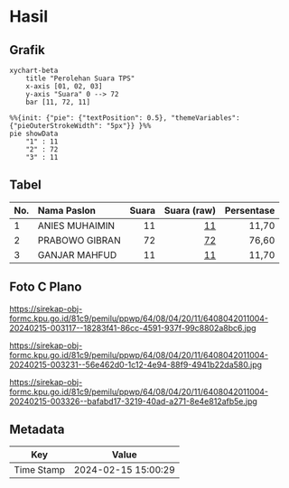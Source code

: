 # Hasil

## Grafik

```mermaid
xychart-beta
    title "Perolehan Suara TPS"
    x-axis [01, 02, 03]
    y-axis "Suara" 0 --> 72
    bar [11, 72, 11]
```

```mermaid
%%{init: {"pie": {"textPosition": 0.5}, "themeVariables": {"pieOuterStrokeWidth": "5px"}} }%%
pie showData
    "1" : 11
    "2" : 72
    "3" : 11
```

## Tabel

| No. | Nama Paslon    | Suara | Suara (raw) | Persentase |
|:--- |:-------------- | -----:| -----------:| ----------:|
| 1   | ANIES MUHAIMIN | 11    | [11][p-1]   | 11,70      |
| 2   | PRABOWO GIBRAN | 72    | [72][p-2]   | 76,60      |
| 3   | GANJAR MAHFUD  | 11    | [11][p-3]   | 11,70      |


[p-1]: https://github.com/gigit-pemilu/pemilu-2024-64-kalimantan-timur/blob/main/pilpres/hitung-suara/sub/64-kalimantan-timur/sub/08-kutai-timur/sub/04-sangatta-utara/sub/2011-singa-gembara/sub/004-tps/sub/paslon-1.txt
[p-2]: https://github.com/gigit-pemilu/pemilu-2024-64-kalimantan-timur/blob/main/pilpres/hitung-suara/sub/64-kalimantan-timur/sub/08-kutai-timur/sub/04-sangatta-utara/sub/2011-singa-gembara/sub/004-tps/sub/paslon-2.txt
[p-3]: https://github.com/gigit-pemilu/pemilu-2024-64-kalimantan-timur/blob/main/pilpres/hitung-suara/sub/64-kalimantan-timur/sub/08-kutai-timur/sub/04-sangatta-utara/sub/2011-singa-gembara/sub/004-tps/sub/paslon-3.txt

## Foto C Plano

https://sirekap-obj-formc.kpu.go.id/81c9/pemilu/ppwp/64/08/04/20/11/6408042011004-20240215-003117--18283f41-86cc-4591-937f-99c8802a8bc6.jpg

https://sirekap-obj-formc.kpu.go.id/81c9/pemilu/ppwp/64/08/04/20/11/6408042011004-20240215-003231--56e462d0-1c12-4e94-88f9-4941b22da580.jpg

https://sirekap-obj-formc.kpu.go.id/81c9/pemilu/ppwp/64/08/04/20/11/6408042011004-20240215-003326--bafabd17-3219-40ad-a271-8e4e812afb5e.jpg


## Metadata

| Key        | Value               |
| ---------- | ------------------- |
| Time Stamp | 2024-02-15 15:00:29 |



